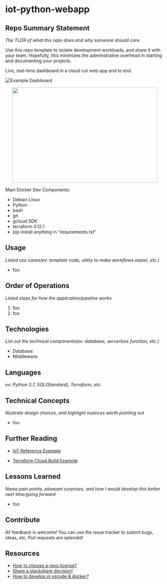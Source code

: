 # iot-python-webapp

## Repo Summary Statement

_The TLDR of what this repo does and why someone should care._

Use this repo template to isolate development workloads, and share it with your team. Hopefully, this minimizes the administrative overhead in starting and documenting your projects.

Live, real-time dashboard in a cloud run web app end to end.

![Example Dashboard](https://github.com/sungchun12/iot-python-webapp/blob/cloud-build-config/documentation/iot-dashboard-example.gif)

<p align="center">
  <img width="460" height="300" src="http://www.fillmurray.com/460/300">
</p>

Main Docker Dev Components:

- Debian Linux
- Python
- bash
- git
- gcloud SDK
- terraform 0.12.1
- pip install anything in "requirements.txt"

## Usage

_Listed use cases(ex: template code, utility to make workflows easier, etc.)_

- foo

## Order of Operations

_Listed steps for how the application/pipeline works_

1. foo
2. foo

## Technologies

_List out the technical components(ex: database, serverless function, etc.)_

- Database:
- Middleware:

## Languages

_ex: Python 3.7, SQL(Standard), Terraform, etc._

## Technical Concepts

_Illustrate design choices, and highlight nuances worth pointing out_

- foo

## Further Reading

- [IoT Reference Example](https://github.com/GoogleCloudPlatform/professional-services/tree/master/examples/iot-nirvana)

- [Terraform Cloud Build Example](https://github.com/GoogleCloudPlatform/solutions-terraform-cloudbuild-gitops)

## Lessons Learned

_Name pain points, pleasant surprises, and how I would develop this better next time/going forward_

- foo

## Contribute

All feedback is welcome! You can use the issue tracker to submit bugs, ideas, etc. Pull requests are splendid!

## Resources

- [How to choose a repo license?](https://choosealicense.com/)
- [Share a stackshare decision!](https://stackshare.io/sungchun12/my-stack)
- [How to develop in vscode & docker?](https://github.com/sungchun12/dev-containers/blob/master/INSTALLME.md)
